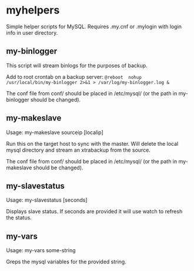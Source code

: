 # myhelpers

Simple helper scripts for MySQL. Requires .my.cnf or .mylogin with login info in user directory.

## my-binlogger

This script will stream binlogs for the purposes of backup.

Add to root crontab on a backup server: 
```@reboot	nohup /usr/local/bin/my-binlogger 2>&1 > /var/log/my-binlogger.log &```

The conf file from conf/ should be placed in /etc/mysql/ (or the path in my-binlogger should be changed).

## my-makeslave

Usage: my-makeslave sourceip [localip]

Run this on the target host to sync with the master. Will delete the local mysql directory and stream an xtrabackup from the source.

The conf file from conf/ should be placed in /etc/mysql/ (or the path in my-makeslave should be changed).

## my-slavestatus

Usage: my-slavestatus [seconds]

Displays slave status. If seconds are provided it will use watch to refresh the status.

## my-vars

Usage: my-vars some-string

Greps the mysql variables for the provided string.
